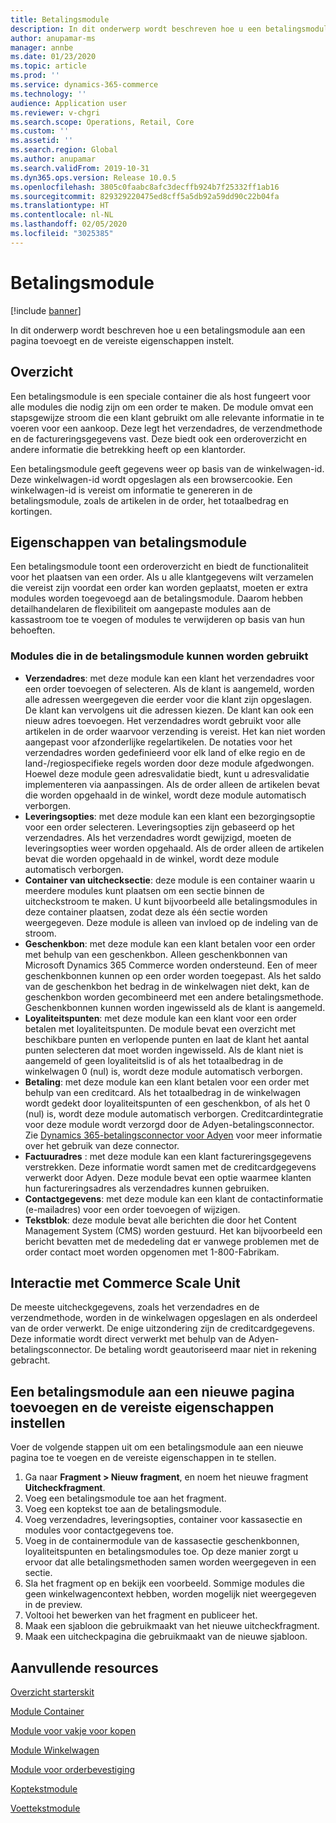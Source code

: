 ```yaml
---
title: Betalingsmodule
description: In dit onderwerp wordt beschreven hoe u een betalingsmodule aan een pagina toevoegt en de vereiste eigenschappen instelt.
author: anupamar-ms
manager: annbe
ms.date: 01/23/2020
ms.topic: article
ms.prod: ''
ms.service: dynamics-365-commerce
ms.technology: ''
audience: Application user
ms.reviewer: v-chgri
ms.search.scope: Operations, Retail, Core
ms.custom: ''
ms.assetid: ''
ms.search.region: Global
ms.author: anupamar
ms.search.validFrom: 2019-10-31
ms.dyn365.ops.version: Release 10.0.5
ms.openlocfilehash: 3805c0faabc8afc3decffb924b7f25332ff1ab16
ms.sourcegitcommit: 829329220475ed8cff5a5db92a59dd90c22b04fa
ms.translationtype: HT
ms.contentlocale: nl-NL
ms.lasthandoff: 02/05/2020
ms.locfileid: "3025385"
---
```

# <a name="checkout-module"></a>Betalingsmodule


[!include [banner](includes/banner.md)]

In dit onderwerp wordt beschreven hoe u een betalingsmodule aan een pagina toevoegt en de vereiste eigenschappen instelt.

## <a name="overview"></a>Overzicht

Een betalingsmodule is een speciale container die als host fungeert voor alle modules die nodig zijn om een order te maken. De module omvat een stapsgewijze stroom die een klant gebruikt om alle relevante informatie in te voeren voor een aankoop. Deze legt het verzendadres, de verzendmethode en de factureringsgegevens vast. Deze biedt ook een orderoverzicht en andere informatie die betrekking heeft op een klantorder.

Een betalingsmodule geeft gegevens weer op basis van de winkelwagen-id. Deze winkelwagen-id wordt opgeslagen als een browsercookie. Een winkelwagen-id is vereist om informatie te genereren in de betalingsmodule, zoals de artikelen in de order, het totaalbedrag en kortingen.

## <a name="checkout-module-properties"></a>Eigenschappen van betalingsmodule

Een betalingsmodule toont een orderoverzicht en biedt de functionaliteit voor het plaatsen van een order. Als u alle klantgegevens wilt verzamelen die vereist zijn voordat een order kan worden geplaatst, moeten er extra modules worden toegevoegd aan de betalingsmodule. Daarom hebben detailhandelaren de flexibiliteit om aangepaste modules aan de kassastroom toe te voegen of modules te verwijderen op basis van hun behoeften.

### <a name="modules-that-can-be-used-in-the-checkout-module"></a>Modules die in de betalingsmodule kunnen worden gebruikt

- **Verzendadres**: met deze module kan een klant het verzendadres voor een order toevoegen of selecteren. Als de klant is aangemeld, worden alle adressen weergegeven die eerder voor die klant zijn opgeslagen. De klant kan vervolgens uit die adressen kiezen. De klant kan ook een nieuw adres toevoegen. Het verzendadres wordt gebruikt voor alle artikelen in de order waarvoor verzending is vereist. Het kan niet worden aangepast voor afzonderlijke regelartikelen. De notaties voor het verzendadres worden gedefinieerd voor elk land of elke regio en de land-/regiospecifieke regels worden door deze module afgedwongen. Hoewel deze module geen adresvalidatie biedt, kunt u adresvalidatie implementeren via aanpassingen. Als de order alleen de artikelen bevat die worden opgehaald in de winkel, wordt deze module automatisch verborgen.
- **Leveringsopties**: met deze module kan een klant een bezorgingsoptie voor een order selecteren. Leveringsopties zijn gebaseerd op het verzendadres. Als het verzendadres wordt gewijzigd, moeten de leveringsopties weer worden opgehaald. Als de order alleen de artikelen bevat die worden opgehaald in de winkel, wordt deze module automatisch verborgen.
- **Container van uitchecksectie**: deze module is een container waarin u meerdere modules kunt plaatsen om een sectie binnen de uitcheckstroom te maken. U kunt bijvoorbeeld alle betalingsmodules in deze container plaatsen, zodat deze als één sectie worden weergegeven. Deze module is alleen van invloed op de indeling van de stroom.
- **Geschenkbon**: met deze module kan een klant betalen voor een order met behulp van een geschenkbon. Alleen geschenkbonnen van Microsoft Dynamics 365 Commerce worden ondersteund. Een of meer geschenkbonnen kunnen op een order worden toegepast. Als het saldo van de geschenkbon het bedrag in de winkelwagen niet dekt, kan de geschenkbon worden gecombineerd met een andere betalingsmethode. Geschenkbonnen kunnen worden ingewisseld als de klant is aangemeld.
- **Loyaliteitspunten**: met deze module kan een klant voor een order betalen met loyaliteitspunten. De module bevat een overzicht met beschikbare punten en verlopende punten en laat de klant het aantal punten selecteren dat moet worden ingewisseld. Als de klant niet is aangemeld of geen loyaliteitslid is of als het totaalbedrag in de winkelwagen 0 (nul) is, wordt deze module automatisch verborgen.
- **Betaling**: met deze module kan een klant betalen voor een order met behulp van een creditcard. Als het totaalbedrag in de winkelwagen wordt gedekt door loyaliteitspunten of een geschenkbon, of als het 0 (nul) is, wordt deze module automatisch verborgen. Creditcardintegratie voor deze module wordt verzorgd door de Adyen-betalingsconnector. Zie [Dynamics 365-betalingsconnector voor Adyen](dev-itpro/adyen-connector.md) voor meer informatie over het gebruik van deze connector.
- **Factuuradres** : met deze module kan een klant factureringsgegevens verstrekken. Deze informatie wordt samen met de creditcardgegevens verwerkt door Adyen. Deze module bevat een optie waarmee klanten hun factureringsadres als verzendadres kunnen gebruiken.
- **Contactgegevens**: met deze module kan een klant de contactinformatie (e-mailadres) voor een order toevoegen of wijzigen.
- **Tekstblok**: deze module bevat alle berichten die door het Content Management System (CMS) worden gestuurd. Het kan bijvoorbeeld een bericht bevatten met de mededeling dat er vanwege problemen met de order contact moet worden opgenomen met 1-800-Fabrikam. 

## <a name="commerce-scale-unit-interaction"></a>Interactie met Commerce Scale Unit

De meeste uitcheckgegevens, zoals het verzendadres en de verzendmethode, worden in de winkelwagen opgeslagen en als onderdeel van de order verwerkt. De enige uitzondering zijn de creditcardgegevens. Deze informatie wordt direct verwerkt met behulp van de Adyen-betalingsconnector. De betaling wordt geautoriseerd maar niet in rekening gebracht.

## <a name="add-a-checkout-module-to-a-new-page-and-set-the-required-properties"></a>Een betalingsmodule aan een nieuwe pagina toevoegen en de vereiste eigenschappen instellen

Voer de volgende stappen uit om een betalingsmodule aan een nieuwe pagina toe te voegen en de vereiste eigenschappen in te stellen.

1. Ga naar **Fragment \> Nieuw fragment**, en noem het nieuwe fragment **Uitcheckfragment**.
1. Voeg een betalingsmodule toe aan het fragment.
1. Voeg een koptekst toe aan de betalingsmodule.
1. Voeg verzendadres, leveringsopties, container voor kassasectie en modules voor contactgegevens toe. 
1. Voeg in de containermodule van de kassasectie geschenkbonnen, loyaliteitspunten en betalingsmodules toe. Op deze manier zorgt u ervoor dat alle betalingsmethoden samen worden weergegeven in een sectie.
1. Sla het fragment op en bekijk een voorbeeld. Sommige modules die geen winkelwagencontext hebben, worden mogelijk niet weergegeven in de preview.
1. Voltooi het bewerken van het fragment en publiceer het.
1. Maak een sjabloon die gebruikmaakt van het nieuwe uitcheckfragment.
1. Maak een uitcheckpagina die gebruikmaakt van de nieuwe sjabloon.

## <a name="additional-resources"></a>Aanvullende resources

[Overzicht starterskit](starter-kit-overview.md)

[Module Container](add-container-module.md)

[Module voor vakje voor kopen](add-buy-box.md)

[Module Winkelwagen](add-cart-module.md)

[Module voor orderbevestiging](order-confirmation-module.md)

[Koptekstmodule](author-header-module.md)

[Voettekstmodule](author-footer-module.md)
